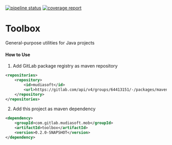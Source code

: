 <a href="https://gitlab.com/mudiasoft/mob/toolbox/-/pipelines" target="_blank"><img alt="pipeline status" src="https://gitlab.com/mudiasoft/mob/toolbox/badges/develop/pipeline.svg" /></a> 
<a href="https://gitlab.com/mudiasoft/mob/toolbox/-/jobs" target="_blank"><img alt="coverage report" src="https://gitlab.com/mudiasoft/mob/toolbox/badges/develop/coverage.svg" /></a> 

# Toolbox

General-purpose utilities for Java projects


#### How to Use
1. Add GitLab package registry as maven repository

```xml
<repositories>
    <repository>
        <id>mudiasoft</id>
        <url>https://gitlab.com/api/v4/groups/64413151/-/packages/maven</url>
    </repository>
</repositories>
```

2. Add this project as maven dependency

```xml
<dependency>
    <groupId>com.gitlab.mudiasoft.mob</groupId>
    <artifactId>toolbox</artifactId>
    <version>0.2.0-SNAPSHOT</version>
</dependency>
```
